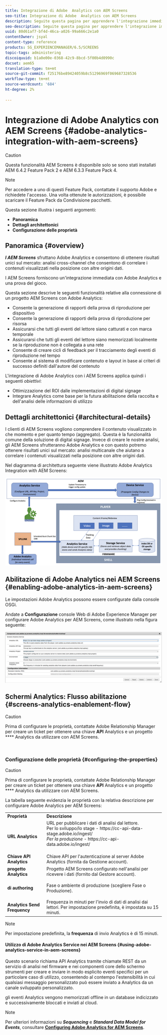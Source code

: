 ```yaml
---
title: Integrazione di Adobe  Analytics con AEM Screens
seo-title: Integrazione di Adobe  Analytics con AEM Screens
description: Seguite questa pagina per apprendere l'integrazione immediata dei AEM Screens con Adobe  Analytics e per ottenere una prova della riproduzione.
seo-description: Seguite questa pagina per apprendere l'integrazione immediata dei AEM Screens con Adobe  Analytics e per ottenere una prova della riproduzione.
uuid: 80d61af7-bf4d-46ca-a026-99a666c2e1a0
contentOwner: jsyal
content-type: reference
products: SG_EXPERIENCEMANAGER/6.5/SCREENS
topic-tags: administering
discoiquuid: b1a0e00e-0368-42c9-8bcd-5f00b4d0990c
docset: aem65
translation-type: tm+mt
source-git-commit: f25176be89424059b8c51296969f069687328536
workflow-type: tm+mt
source-wordcount: '684'
ht-degree: 2%

---
```



# Integrazione di Adobe  Analytics con AEM Screens {#adobe-analytics-integration-with-aem-screens}

>[!CAUTION]
>
>Questa funzionalità AEM Screens è disponibile solo se sono stati installati AEM 6.4.2 Feature Pack 2 e AEM 6.3.3 Feature Pack 4.

>[!NOTE]
>
>Per accedere a uno di questi Feature Pack, contattate il supporto Adobe e richiedete l&#39;accesso. Una volta ottenute le autorizzazioni, è possibile scaricare il Feature Pack da Condivisione pacchetti.

Questa sezione illustra i seguenti argomenti:

* **Panoramica**
* **Dettagli architettonici**
* **Configurazione delle proprietà**

## Panoramica {#overview}

***I AEM Screens*** sfruttano Adobe  Analytics e consentono di ottenere risultati unici sul mercato: analisi cross-channel che consentono di correlare i contenuti visualizzati nella posizione con altre origini dati.

I AEM Screens forniscono un&#39;integrazione immediata con Adobe  Analytics e una prova del gioco.

Questa sezione descrive le seguenti funzionalità relative alla connessione di un progetto AEM Screens con Adobe  Analytics:

* Consente la generazione di rapporti della prova di riproduzione per dispositivo
* Consente la generazione di rapporti della prova di riproduzione per risorsa
* Assicurarsi che tutti gli eventi del lettore siano catturati e con marca temporale
* Assicurarsi che tutti gli eventi del lettore siano memorizzati localmente se la riproduzione non è collegata a una rete
* Consente di creare cicli di feedback per il tracciamento degli eventi di riproduzione nel tempo
* Consente al sistema di modificare contenuto e layout in base ai criteri di successo definiti dall&#39;autore del contenuto

L&#39;integrazione di Adobe  Analytics con i AEM Screens applica quindi i seguenti *obiettivi*:

* Ottimizzazione del ROI dalle implementazioni di digital signage
* Integrare  Analytics come base per la futura abilitazione della raccolta e dell&#39;analisi delle informazioni di utilizzo

## Dettagli architettonici {#architectural-details}

I clienti di AEM Screens vogliono comprendere il contenuto visualizzato in che momento e per quanto tempo (aggregato). Questa è la funzionalità comune della soluzione di digital signage. Invece di creare le nostre analisi, gli AEM Screens sfrutteranno Adobe  Analytics e con questo potremo ottenere risultati unici sul mercato: analisi multicanale che aiutano a correlare i contenuti visualizzati nella posizione con altre origini dati.

Nel diagramma di architettura seguente viene illustrato Adobe  Analytics Integration with AEM Screens:

![screen_shot_2018-09-12at85611am](assets/screen_shot_2018-09-12at85611am.png)

## Abilitazione di Adobe  Analytics nei AEM Screens {#enabling-adobe-analytics-in-aem-screens}

Le impostazioni Adobe  Analytics possono essere configurate dalla console OSGi.

Andate a **Configurazione** console Web di Adobe Experience Manager per configurare Adobe  Analytics per AEM Screens, come illustrato nella figura seguente:

![screen_shot_2018-09-04at25550pm](assets/screen_shot_2018-09-04at25550pm.png)

## Schermi  Analytics: Flusso abilitazione {#screens-analytics-enablement-flow}

>[!CAUTION]
>
>Prima di configurare le proprietà, contattate Adobe Relationship Manager per creare un ticket per ottenere una chiave **API** Analytics e un progetto **** Analytics da utilizzare con AEM Screens.

![]()

### Configurazione delle proprietà {#configuring-the-properties}

>[!CAUTION]
>
>Prima di configurare le proprietà, contattate Adobe Relationship Manager per creare un ticket per ottenere una chiave **API** Analytics e un progetto **** Analytics da utilizzare con AEM Screens.

La tabella seguente evidenzia le proprietà con la relativa descrizione per configurare Adobe  Analytics per AEM Screens:

<table>
 <tbody>
  <tr>
   <td><strong>Proprietà</strong></td>
   <td><strong>Descrizione</strong></td>
  </tr>
  <tr>
   <td><strong> URL Analytics</strong></td>
   <td>URL per pubblicare i dati di analisi dal lettore. <br>
   Per lo sviluppo/lo stage</em> - https://cc-api-data-stage.adobe.io/ingest/<br /> <em>Per la produzione</em> - https://cc-api-data.adobe.io/ingest/</em><br /> <br /></td>
  </tr>
  <tr>
   <td><strong> Chiave API Analytics</strong></td>
   <td>Chiave API per l'autenticazione al server Adobe  Analytics (fornita da Gestione account).</td>
  </tr>
  <tr>
   <td><strong> progetto Analytics</strong></td>
   <td>Progetto AEM Screens configurato nell'analisi per ricevere i dati (fornito dal Gestore account).</td>
  </tr>
  <tr>
   <td><strong>di authoring</strong></td>
   <td><p>Fase o ambiente di produzione (scegliere Fase o Produzione).</p></td>
  </tr>
  <tr>
   <td><strong> Analytics Send Frequency</strong></td>
   <td>Frequenza in minuti per l'invio di dati di analisi dai lettori. Per impostazione predefinita, è impostata su 15 minuti.</td>
  </tr>
 </tbody>
</table>

>[!NOTE]
>
>Per impostazione predefinita, la **frequenza** di invio Analytics è di 15 minuti.

#### Utilizzo di Adobe  Analytics Service nei AEM Screens {#using-adobe-analytics-service-in-aem-screens}

Questo scenario richiama  API Analytics tramite chiamate REST da un servizio di analisi nel firmware e nei componenti core dello schermo strumenti per creare e inviare in modo esplicito eventi specifici per un particolare caso di utilizzo, consentendo al contempo l&#39;estensibilità in cui qualsiasi messaggio personalizzato può essere inviato a  Analytics da un canale sviluppato personalizzato.

 gli eventi Analytics vengono memorizzati offline in un database indicizzato e successivamente bloccati e inviati al cloud.

>[!NOTE]
>
>Per ulteriori informazioni su ***Sequencing*** e ***Standard Data Model for Events***, consultare **[Configuring Adobe  Analytics for AEM Screens](configuring-adobe-analytics-aem-screens.md)**.


